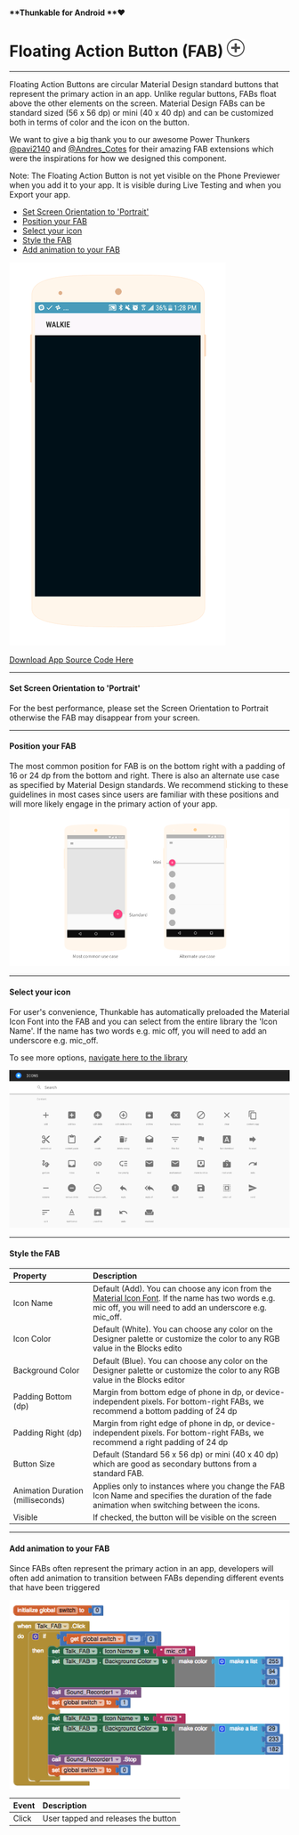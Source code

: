 #### **Thunkable for Android **❤

# Floating Action Button \(FAB\) ![](/assets/FAB-icon.png)

---

Floating Action Buttons are circular Material Design standard buttons that represent the primary action in an app. Unlike regular buttons, FABs float above the other elements on the screen. Material Design FABs can be standard sized \(56 x 56 dp\) or mini \(40 x 40 dp\) and can be customized both in terms of color and the icon on the button.

We want to give a big thank you to our awesome Power Thunkers [@pavi2140](https://community.thunkable.com/t/fab-extension-material-ui-feature/3488) and [@Andres\_Cotes](https://community.thunkable.com/t/fab-with-material-icon-ttf-paid-extension/4712) for their amazing FAB extensions which were the inspirations for how we designed this component.

Note: The Floating Action Button is not yet visible on the Phone Previewer when you add it to your app. It is visible during Live Testing and when you Export your app.

* [Set Screen Orientation to 'Portrait'](#set-screen-orientation-to-portrait)
* [Position your FAB](#position-your-fab)
* [Select your icon](#select-your-icon)
* [Style the FAB](#style-the-fab)
* [Add animation to your FAB](#add-animation-to-your-fab)

![](/assets/Thunkable_Walkie.gif)

[Download App Source Code Here](https://goo.gl/PwQ2uA)

---

#### Set Screen Orientation to 'Portrait'

For the best performance, please set the Screen Orientation to Portrait otherwise the FAB may disappear from your screen.

---

#### Position your FAB

The most common position for FAB is on the bottom right with a padding of 16 or 24 dp from the bottom and right. There is also an alternate use case as specified by Material Design standards. We recommend sticking to these guidelines in most cases since users are familiar with these positions and will more likely engage in the primary action of your app.![](/assets/fab-fig-1.png)

---

#### Select your icon

For user's convenience, Thunkable has automatically preloaded the Material Icon Font into the FAB and you can select from the entire library the 'Icon Name'. If the name has two words e.g. mic off, you will need to add an underscore e.g. mic\_off.

To see more options, [navigate here to the library](https://material.io/icons/)

![](/assets/fab-fig-2.png)

---

#### Style the FAB

| Property | Description |
| :--- | :--- |
| Icon Name | Default \(Add\). You can choose any icon from the [Material Icon Font](https://material.io/icons/). If the name has two words e.g. mic off, you will need to add an underscore e.g. mic\_off. |
| Icon Color | Default \(White\). You can choose any color on the Designer palette or customize the color to any RGB value in the Blocks edito |
| Background Color | Default \(Blue\). You can choose any color on the Designer palette or customize the color to any RGB value in the Blocks editor |
| Padding Bottom \(dp\) | Margin from bottom edge of phone in dp, or device-independent pixels. For bottom-right FABs, we recommend a bottom padding of 24 dp |
| Padding Right \(dp\) | Margin from right edge of phone in dp, or device-independent pixels. For bottom-right FABs, we recommend a right padding of 24 dp |
| Button Size | Default \(Standard 56 x 56 dp\) or mini \(40 x 40 dp\) which are good as secondary buttons from a standard FAB. |
| Animation Duration \(milliseconds\) | Applies only to instances where you change the FAB Icon Name and specifies the duration of the fade animation when switching between the icons. |
| Visible | If checked, the button will be visible on the screen |

---

#### Add animation to your FAB

Since FABs often represent the primary action in an app, developers will often add animation to transition between FABs depending different events that have been triggered

![](/assets/fab-fig-3.png)

| Event | Description |
| :--- | :--- |
| Click | User tapped and releases the button |



